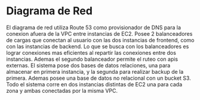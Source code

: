 # Diagrama de Red
El diagrama de red utiliza Route 53 como provisionador de DNS para la conexion afuera de la VPC entre instancias de EC2. Posee 2 balanceadores de cargas que
conectan al usuario con las dos instancias de frontend, como con las instancias de backend. Lo que se busca con los balanceadores es lograr conexiones mas eficientes
al repartir las conexiones entre dos instancias. Ademas el segundo balanceador permite el ruteo con apis externas. El sistema pose dos bases de datos relaciones,
una para almacenar en primera instancia, y la segunda para realizar backup de la primera. Ademas posee una base de datos no relacional con un bucket S3.
Todo el sistema corre en dos instancias distintas de EC2 una para cada zona y ambas conectadas por la misma VPC.

